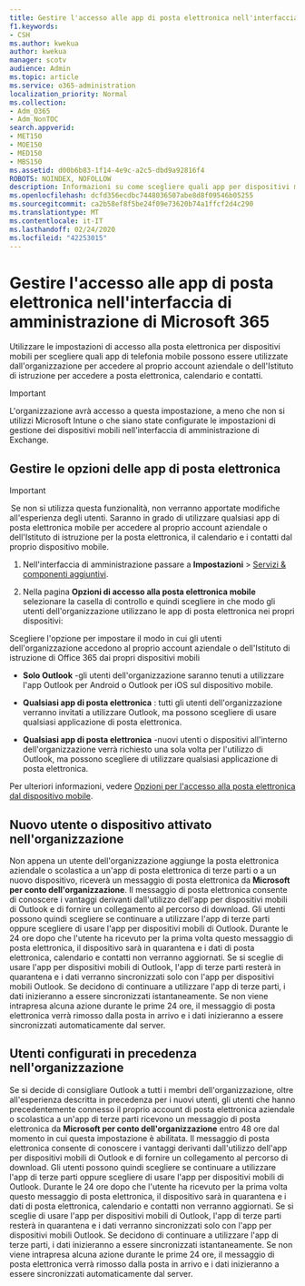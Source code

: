 ```yaml
---
title: Gestire l'accesso alle app di posta elettronica nell'interfaccia di amministrazione di Microsoft 365
f1.keywords:
- CSH
ms.author: kwekua
author: kwekua
manager: scotv
audience: Admin
ms.topic: article
ms.service: o365-administration
localization_priority: Normal
ms.collection:
- Adm_O365
- Adm_NonTOC
search.appverid:
- MET150
- MOE150
- MED150
- MBS150
ms.assetid: d00b6b83-1f14-4e9c-a2c5-dbd9a92816f4
ROBOTS: NOINDEX, NOFOLLOW
description: Informazioni su come scegliere quali app per dispositivi mobili possono essere utilizzate per accedere alla posta elettronica, al calendario e ai contatti.
ms.openlocfilehash: dcfd356ecdbc7448036507abe8d8f09546b05255
ms.sourcegitcommit: ca2b58ef8f5be24f09e73620b74a1ffcf2d4c290
ms.translationtype: MT
ms.contentlocale: it-IT
ms.lasthandoff: 02/24/2020
ms.locfileid: "42253015"
---
```

# <a name="manage-email-app-access-in-the-microsoft-365-admin-center"></a>Gestire l'accesso alle app di posta elettronica nell'interfaccia di amministrazione di Microsoft 365

Utilizzare le impostazioni di accesso alla posta elettronica per dispositivi mobili per scegliere quali app di telefonia mobile possono essere utilizzate dall'organizzazione per accedere al proprio account aziendale o dell'Istituto di istruzione per accedere a posta elettronica, calendario e contatti.
  
> [!IMPORTANT]
> L'organizzazione avrà accesso a questa impostazione, a meno che non si utilizzi Microsoft Intune o che siano state configurate le impostazioni di gestione dei dispositivi mobili nell'interfaccia di amministrazione di Exchange. 
  
## <a name="manage-email-app-options"></a>Gestire le opzioni delle app di posta elettronica

> [!IMPORTANT]
>  Se non si utilizza questa funzionalità, non verranno apportate modifiche all'esperienza degli utenti. Saranno in grado di utilizzare qualsiasi app di posta elettronica mobile per accedere al proprio account aziendale o dell'Istituto di istruzione per la posta elettronica, il calendario e i contatti dal proprio dispositivo mobile. 
    
1. Nell'interfaccia di amministrazione passare a **Impostazioni** \> <a href="https://go.microsoft.com/fwlink/p/?linkid=2053743" target="_blank">Servizi &amp; componenti aggiuntivi</a>. 

2. Nella pagina **Opzioni di accesso alla posta elettronica mobile** selezionare la casella di controllo e quindi scegliere in che modo gli utenti dell'organizzazione utilizzano le app di posta elettronica nei propri dispositivi:
  
Scegliere l'opzione per impostare il modo in cui gli utenti dell'organizzazione accedono al proprio account aziendale o dell'Istituto di istruzione di Office 365 dai propri dispositivi mobili
  
- **Solo Outlook** -gli utenti dell'organizzazione saranno tenuti a utilizzare l'app Outlook per Android o Outlook per iOS sul dispositivo mobile. 
    
- **Qualsiasi app di posta elettronica** : tutti gli utenti dell'organizzazione verranno invitati a utilizzare Outlook, ma possono scegliere di usare qualsiasi applicazione di posta elettronica. 
    
- **Qualsiasi app di posta elettronica** -nuovi utenti o dispositivi all'interno dell'organizzazione verrà richiesto una sola volta per l'utilizzo di Outlook, ma possono scegliere di utilizzare qualsiasi applicazione di posta elettronica. 
    
Per ulteriori informazioni, vedere [Opzioni per l'accesso alla posta elettronica dal dispositivo mobile](access-email-from-a-mobile-device.md).
  
## <a name="new-user-or-device-is-activated-in-your-organization"></a>Nuovo utente o dispositivo attivato nell'organizzazione

Non appena un utente dell'organizzazione aggiunge la posta elettronica aziendale o scolastica a un'app di posta elettronica di terze parti o a un nuovo dispositivo, riceverà un messaggio di posta elettronica da **Microsoft per conto dell'organizzazione**. Il messaggio di posta elettronica consente di conoscere i vantaggi derivanti dall'utilizzo dell'app per dispositivi mobili di Outlook e di fornire un collegamento al percorso di download. Gli utenti possono quindi scegliere se continuare a utilizzare l'app di terze parti oppure scegliere di usare l'app per dispositivi mobili di Outlook. Durante le 24 ore dopo che l'utente ha ricevuto per la prima volta questo messaggio di posta elettronica, il dispositivo sarà in quarantena e i dati di posta elettronica, calendario e contatti non verranno aggiornati. Se si sceglie di usare l'app per dispositivi mobili di Outlook, l'app di terze parti resterà in quarantena e i dati verranno sincronizzati solo con l'app per dispositivi mobili Outlook. Se decidono di continuare a utilizzare l'app di terze parti, i dati inizieranno a essere sincronizzati istantaneamente. Se non viene intrapresa alcuna azione durante le prime 24 ore, il messaggio di posta elettronica verrà rimosso dalla posta in arrivo e i dati inizieranno a essere sincronizzati automaticamente dal server.
  
## <a name="previously-configured-users-in-your-organization"></a>Utenti configurati in precedenza nell'organizzazione

Se si decide di consigliare Outlook a tutti i membri dell'organizzazione, oltre all'esperienza descritta in precedenza per i nuovi utenti, gli utenti che hanno precedentemente connesso il proprio account di posta elettronica aziendale o scolastica a un'app di terze parti ricevono un messaggio di posta elettronica da **Microsoft per conto dell'organizzazione** entro 48 ore dal momento in cui questa impostazione è abilitata. Il messaggio di posta elettronica consente di conoscere i vantaggi derivanti dall'utilizzo dell'app per dispositivi mobili di Outlook e di fornire un collegamento al percorso di download. Gli utenti possono quindi scegliere se continuare a utilizzare l'app di terze parti oppure scegliere di usare l'app per dispositivi mobili di Outlook. Durante le 24 ore dopo che l'utente ha ricevuto per la prima volta questo messaggio di posta elettronica, il dispositivo sarà in quarantena e i dati di posta elettronica, calendario e contatti non verranno aggiornati. Se si sceglie di usare l'app per dispositivi mobili di Outlook, l'app di terze parti resterà in quarantena e i dati verranno sincronizzati solo con l'app per dispositivi mobili Outlook. Se decidono di continuare a utilizzare l'app di terze parti, i dati inizieranno a essere sincronizzati istantaneamente. Se non viene intrapresa alcuna azione durante le prime 24 ore, il messaggio di posta elettronica verrà rimosso dalla posta in arrivo e i dati inizieranno a essere sincronizzati automaticamente dal server. 
  

